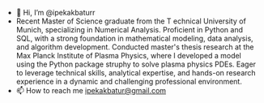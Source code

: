 - 👋 Hi, I’m @ipekakbaturr
- Recent Master of Science graduate from the T echnical University of Munich, specializing in Numerical Analysis.
Proficient in Python and SQL, with a strong foundation in mathematical modeling, data analysis, and algorithm
development. Conducted master's thesis research at the Max Planck Institute of Plasma Physics, where I
developed a model using the Python package struphy to solve plasma physics PDEs. Eager to leverage technical skills, analytical expertise, and hands-on research experience in a dynamic
and challenging professional environment.
- 📫 How to reach me ipekakbatur@gmail.com


<!---
ipekakbaturr/ipekakbaturr is a ✨ special ✨ repository because its `README.md` (this file) appears on your GitHub profile.
You can click the Preview link to take a look at your changes.
--->
